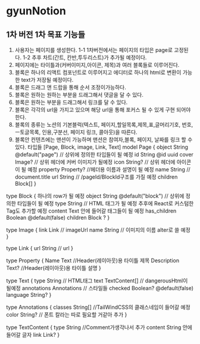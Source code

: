 # gyunNotion
1차 버전
1차 목표 기능들 
--------------------------------------------
1. 사용자는 페이지를 생성한다.
1-1 1차버전에서는 페이지의 타입은 page로 고정된다.
1-2 추후 차트(간트, 칸반,투두리스트)가 추가될 예정이다.
2. 페이지에는 타이틀과(커버이미지,아이콘, 제목)과 여러 블록들로 이루어진다.
3. 블록은 하나의 리액트 컴포넌트로 이루어지고 에디터로 하나의 html로 변환이 가능한 text가 저장될 예정이다.
4. 블록은 드래그 앤 드랍을 통해 순서 조정이가능하다.
5. 블록은 원하는 원하는 부분을 드래그해서 댓글을 달 수 있다.
6. 블록은 원하는 부분을 드래그해서 링크를 달 수 있다.
7. 블록은 각각의 url을 가지고 있으며 해당 url을 통해 포커스 될 수 있게 구현 되어야 한다.
8. 블록의 종류는 노션의 기본블럭(텍스트, 페이지,할일목록,제목,표,글머리기호, 번호,ㅡ토글목록, 인용,구분선, 페이지 링크, 콜아웃)을 따른다.
9. 블록안 컨텐츠에는 맨션이 가능하며 맨션은 참여자,블록, 페이지, 날짜를 링크 할 수 있다.
타입들 [Page, Block, image, Link, Text]
model Page {
  object   String    @default("page") // 상위에 정의한 타입들이 될 예정
  id       String    @id  uuid
  cover    Image?  // 상위 헤더에 커버 이미지가 될예정
  icon     String? // 상위 헤더에 아이콘이 될 예정
  property Property? //헤더용 이름과 설명이 될 예정
  name     String // document.title
  url      String // /pageId/BlockId구조를 가질 예정
  children Block[] 
}

type Block { 하나의 row가 될 예정
  object       String  @default("block") // 상위에 정의한 타입들이 될 예정
  type         String // HTML 태그가 될 예정 추후에 React로 커스텀한 Tag도 추가할 예정
  content      Text 안에 들어갈 태그들이 될 예정
  has_children Boolean @default(false) 
  children Block  ?
}

type Image {
  link Link // imageUrl 
  name String // 이미지의 이름 alter로 쓸 예정
}

type Link {
  url String // url
}

type Property {
  Name        Text //Header(레이아웃)용 타이틀 제목
  Description Text? //Header(레이아웃)용 타이틀 설명
}

type Text {
  type        String // HTML태그
  text        TextContent[] // dangerousHtml이 될예정
  annotations Annotations // 스타일들
  checked     Boolean?    @default(false)
  language    String?
}

type Annotations {
  classes String[] //TailWindCSS의 클래스네임이 들어갈 예정
  color     String? // 폰트 칼라는 따로 필요할 거같아 추가
}

type TextContent {
  type String //Comment가생각나서 추가
  content String 안에 들어갈 글자
  link    Link?
}
